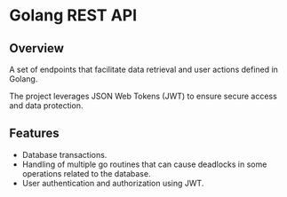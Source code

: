 # Golang REST API


## Overview

A set of endpoints that facilitate data retrieval and user actions defined in Golang.

The project leverages JSON Web Tokens (JWT) to ensure secure access and data protection.

## Features

- Database transactions.
- Handling of multiple go routines that can cause deadlocks in some operations related to the database.
- User authentication and authorization using JWT.
